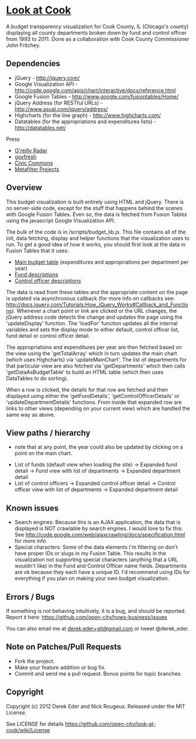 [Look at Cook](http://lookatcook.com)
=====================================

A budget transparency visualization for Cook County, IL (Chicago's county) displaying all county departments broken down by fund and control officer from 1993 to 2011. Done as a collaboration with Cook County Commissioner John Fritchey.

Dependencies
------------

- jQuery - http://jquery.com/
- Google Visualization API - http://code.google.com/apis/chart/interactive/docs/reference.html
- Google Fusion Tables - http://www.google.com/fusiontables/Home/
- jQuery Address (for RESTful URLs) - http://www.asual.com/jquery/address/
- Highcharts (for the line graph) - http://www.highcharts.com/
- Datatables (for the appropriations and expenditures lists) - http://datatables.net/

Press

- [O'reilly Radar](http://radar.oreilly.com/2011/09/look-at-cook-gov-data-visualization.html)
- [govfresh](http://govfresh.com/2011/09/beautiful-budgets-look-at-cook/)
- [Civic Commons](http://civiccommons.org/2011/11/look-at-cook-open-sourced/)
- [Metafilter Projects](http://projects.metafilter.com/3241/Look-at-Cook-A-Budget-Visualization-for-Cook-County-IL)

Overview
--------

This budget visualization is built entirely using HTML and jQuery. There is no server-side code, except for the stuff that happens behind the scenes with Google Fusion Tables. Even so, the data is fetched from Fusion Tables using the javascript Google Visualization API.

The bulk of the code is in /scripts/budget_lib.js. This file contains all of the init, data fetching, display and helper functions that the visualization uses to run. To get a good idea of how it works, you should first look at the data in Fusion Tables that it uses:

 - [Main budget table](http://www.google.com/fusiontables/DataSource?dsrcid=1227404) (expenditures and appropriations per department per year)
 - [Fund descriptions](http://www.google.com/fusiontables/DataSource?dsrcid=1270538)
 - [Control officer descriptions](http://www.google.com/fusiontables/DataSource?dsrcid=1270539)

The data is read from these tables and the appropriate content on the page is updated via asynchronous callback (for more info on callbacks see: http://docs.jquery.com/Tutorials:How_jQuery_Works#Callback_and_Functions). Whenever a chart point or link are clicked or the URL changes, the jQuery address code detects the change and updates the page using the 'updateDisplay' function. The 'loadFor' function updates all the internal variables and sets the display mode to either default, control officer list, fund detail or control officer detail.

The appropriations and expenditures per year are then fetched based on the view using the 'getTotalArray' which in turn updates the main chart (which uses Highcharts) via 'updateMainChart'. The list of departments for that particular view are also fetched via 'getDepartments' which then calls 'getDataAsBudgetTable' to build an HTML table (which then uses DataTables to do sorting).

When a row is clicked, the details for that row are fetched and then displayed using either the 'getFundDetails', 'getControlOfficerDetails' or 'updateDepartmentDetails' functions. From inside that expanded row are links to other views (depending on your current view) which are handled the same way as above. 

View paths / hierarchy 
----------------------

* note that at any point, the year could also be updated by clicking on a point on the main chart.

 - List of funds (default view when loading the site) -> Expanded fund detail -> Fund view with list of departments -> Expanded department detail
 - List of control officers -> Expanded control officer detail -> Control officer view with list of departments -> Expanded department detail

Known issues
------------

 - Search engines: Because this is an AJAX application, the data that is displayed is NOT crawlable by search engines. I would love to fix this. See http://code.google.com/web/ajaxcrawling/docs/specification.html for more info
 - Special characters: Some of the data elements I'm filtering on don't have proper IDs or slugs in my Fusion Table. This results in the visualization not supporting special characters (anything that a URL wouldn't like) in the Fund and Control Officer name fields. Departments are ok because they each have a unique ID. I'd recommend using IDs for everything if you plan on making your own budget visualization.

Errors / Bugs
-------------

If something is not behaving intuitively, it is a bug, and should be reported.
Report it here: https://github.com/open-city/hows-business/issues

You can also email me at derek.eder+git@gmail.com or tweet @derek_eder.

Note on Patches/Pull Requests
-----------------------------
 
* Fork the project.
* Make your feature addition or bug fix.
* Commit and send me a pull request. Bonus points for topic branches.

Copyright
---------

Copyright (c) 2012 Derek Eder and Nick Rougeux. Released under the MIT License.

See LICENSE for details https://github.com/open-city/look-at-cook/wiki/License